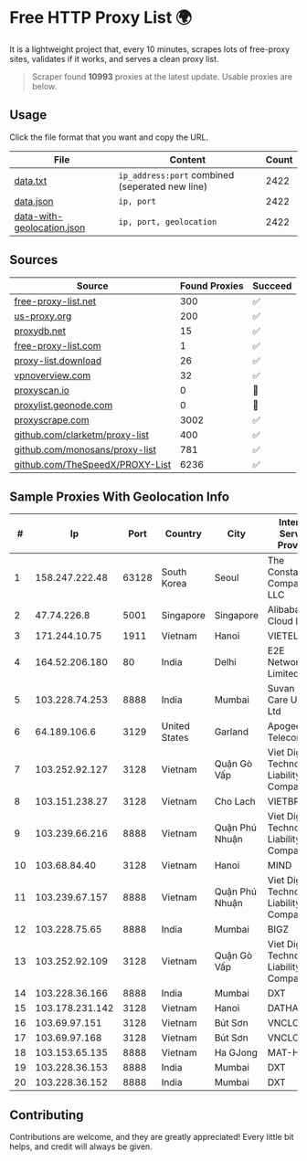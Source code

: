 
# Free HTTP Proxy List 🌍

It is a lightweight project that, every 10 minutes, scrapes lots of free-proxy sites, validates if it works, and serves a clean proxy list.


> Scraper found **10993** proxies at the latest update. Usable proxies are below.

## Usage

Click the file format that you want and copy the URL.


|File|Content|Count|
|----|-------|-----|
|[data.txt](https://raw.githubusercontent.com/themiralay/Proxy-List-World/master/data.txt)|`ip_address:port` combined (seperated new line)|2422|
|[data.json](https://raw.githubusercontent.com/themiralay/Proxy-List-World/master/data.json)|`ip, port`|2422|
|[data-with-geolocation.json](https://raw.githubusercontent.com/themiralay/Proxy-List-World/master/data-with-geolocation.json)|`ip, port, geolocation`|2422|

## Sources

|Source|Found Proxies|Succeed|
|------|-------------|-------|
|[free-proxy-list.net](https://free-proxy-list.net)|300|✅|
|[us-proxy.org](https://www.us-proxy.org)|200|✅|
|[proxydb.net](http://proxydb.net)|15|✅|
|[free-proxy-list.com](https://free-proxy-list.com/?page=&port=&type%5B%5D=http&type%5B%5D=https&up_time=0&search=Search)|1|✅|
|[proxy-list.download](https://www.proxy-list.download/HTTP)|26|✅|
|[vpnoverview.com](https://vpnoverview.com/privacy/anonymous-browsing/free-proxy-servers)|32|✅|
|[proxyscan.io](https://www.proxyscan.io)|0|🚫|
|[proxylist.geonode.com](https://proxylist.geonode.com/api/proxy-list?limit=300&page=1&sort_by=lastChecked&sort_type=desc&protocols=http,https)|0|🚫|
|[proxyscrape.com](https://api.proxyscrape.com/v2/?request=displayproxies&protocol=http&timeout=10000&country=all&ssl=all&anonymity=all)|3002|✅|
|[github.com/clarketm/proxy-list](https://raw.githubusercontent.com/clarketm/proxy-list/master/proxy-list-raw.txt)|400|✅|
|[github.com/monosans/proxy-list](https://raw.githubusercontent.com/monosans/proxy-list/main/proxies/http.txt)|781|✅|
|[github.com/TheSpeedX/PROXY-List](https://raw.githubusercontent.com/TheSpeedX/PROXY-List/master/http.txt)|6236|✅|


## Sample Proxies With Geolocation Info

|#|Ip|Port|Country|City|Internet Service Provider|
|-|--|----|-------|----|-------------------------|
|1|158.247.222.48|63128|South Korea|Seoul|The Constant Company, LLC|
|2|47.74.226.8|5001|Singapore|Singapore|Alibaba Cloud LLC|
|3|171.244.10.75|1911|Vietnam|Hanoi|VIETEL|
|4|164.52.206.180|80|India|Delhi|E2E Networks Limited|
|5|103.228.74.253|8888|India|Mumbai|Suvan Medi Care Unit Pvt Ltd|
|6|64.189.106.6|3129|United States|Garland|Apogee Telecom Inc.|
|7|103.252.92.127|3128|Vietnam|Quận Gò Vấp|Viet Digital Technology Liability Company|
|8|103.151.238.27|3128|Vietnam|Cho Lach|VIETBRANDS|
|9|103.239.66.216|8888|Vietnam|Quận Phú Nhuận|Viet Digital Technology Liability Company|
|10|103.68.84.40|3128|Vietnam|Hanoi|MIND|
|11|103.239.67.157|8888|Vietnam|Quận Phú Nhuận|Viet Digital Technology Liability Company|
|12|103.228.75.65|8888|India|Mumbai|BIGZ|
|13|103.252.92.109|3128|Vietnam|Quận Gò Vấp|Viet Digital Technology Liability Company|
|14|103.228.36.166|8888|India|Mumbai|DXT|
|15|103.178.231.142|3128|Vietnam|Hanoi|DATHANH|
|16|103.69.97.151|3128|Vietnam|Bút Sơn|VNCLOUD|
|17|103.69.97.168|3128|Vietnam|Bút Sơn|VNCLOUD|
|18|103.153.65.135|8888|Vietnam|Ha GJong|MAT-HN|
|19|103.228.36.153|8888|India|Mumbai|DXT|
|20|103.228.36.152|8888|India|Mumbai|DXT|



## Contributing

Contributions are welcome, and they are greatly appreciated! Every
little bit helps, and credit will always be given.

